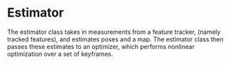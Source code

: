 # Estimator

The estimator class takes in measurements from a feature tracker, (namely tracked features), and estimates poses and a map.
The estimator class then passes these estimates to an optimizer, which performs nonlinear optimization over a set of keyframes.
